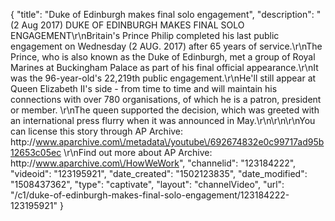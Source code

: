 {
    "title": "Duke of Edinburgh makes final solo engagement",
    "description": "(2 Aug 2017) DUKE OF EDINBURGH MAKES FINAL SOLO ENGAGEMENT\r\nBritain's Prince Philip completed his last public engagement on Wednesday (2 AUG. 2017) after 65 years of service.\r\nThe Prince, who is also known as the Duke of Edinburgh, met a group of Royal Marines at Buckingham Palace as part of his final official appearance.\r\nIt was the 96-year-old's 22,219th public engagement.\r\nHe'll still appear at Queen Elizabeth II's side - from time to time and will maintain his connections with over 780 organisations, of which he is a patron, president or member. \r\nThe queen supported the decision, which was greeted with an international press flurry when it was announced in May.\r\n\r\n\r\nYou can license this story through AP Archive: http:\/\/www.aparchive.com\/metadata\/youtube\/692674832e0c99717ad95b12653c05ec \r\nFind out more about AP Archive: http:\/\/www.aparchive.com\/HowWeWork",
    "channelid": "123184222",
    "videoid": "123195921",
    "date_created": "1502123835",
    "date_modified": "1508437362",
    "type": "captivate",
    "layout": "channelVideo",
    "url": "\/c1\/duke-of-edinburgh-makes-final-solo-engagement\/123184222-123195921"
}